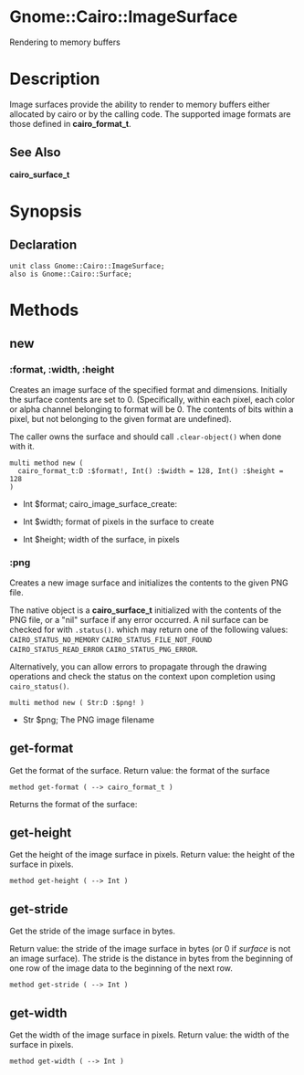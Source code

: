 Gnome::Cairo::ImageSurface
==========================

Rendering to memory buffers

Description
===========

Image surfaces provide the ability to render to memory buffers either allocated by cairo or by the calling code. The supported image formats are those defined in **cairo_format_t**.

See Also
--------

**cairo_surface_t**

Synopsis
========

Declaration
-----------

    unit class Gnome::Cairo::ImageSurface;
    also is Gnome::Cairo::Surface;

Methods
=======

new
---

### :format, :width, :height

Creates an image surface of the specified format and dimensions. Initially the surface contents are set to 0. (Specifically, within each pixel, each color or alpha channel belonging to format will be 0. The contents of bits within a pixel, but not belonging to the given format are undefined).

The caller owns the surface and should call `.clear-object()` when done with it.

    multi method new (
      cairo_format_t:D :$format!, Int() :$width = 128, Int() :$height = 128
    )

  * Int $format; cairo_image_surface_create:

  * Int $width; format of pixels in the surface to create

  * Int $height; width of the surface, in pixels

### :png

Creates a new image surface and initializes the contents to the given PNG file.

The native object is a **cairo_surface_t** initialized with the contents of the PNG file, or a "nil" surface if any error occurred. A nil surface can be checked for with `.status()`. which may return one of the following values: `CAIRO_STATUS_NO_MEMORY` `CAIRO_STATUS_FILE_NOT_FOUND` `CAIRO_STATUS_READ_ERROR` `CAIRO_STATUS_PNG_ERROR`.

Alternatively, you can allow errors to propagate through the drawing operations and check the status on the context upon completion using `cairo_status()`.

    multi method new ( Str:D :$png! )

  * Str $png; The PNG image filename

get-format
----------

Get the format of the surface. Return value: the format of the surface

    method get-format ( --> cairo_format_t )

Returns the format of the surface:

get-height
----------

Get the height of the image surface in pixels. Return value: the height of the surface in pixels.

    method get-height ( --> Int )

get-stride
----------

Get the stride of the image surface in bytes.

Return value: the stride of the image surface in bytes (or 0 if *surface* is not an image surface). The stride is the distance in bytes from the beginning of one row of the image data to the beginning of the next row.

    method get-stride ( --> Int )

get-width
---------

Get the width of the image surface in pixels. Return value: the width of the surface in pixels.

    method get-width ( --> Int )

